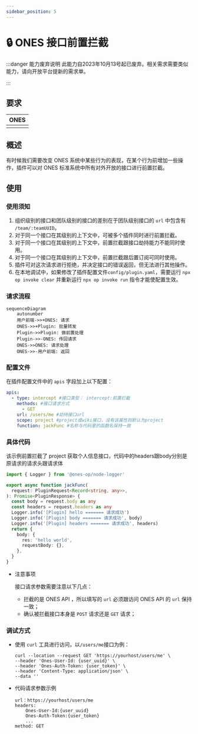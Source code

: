 ```yaml
---
sidebar_position: 5
---
```


# 🔒 ONES 接口前置拦截

:::danger 能力废弃说明
此能力自2023年10月13号起已废弃。相关需求需要类似能力，请向开放平台提新的需求单。

:::

## 要求

| ONES |
| :--- |
|      |

## 概述

有时候我们需要改变 ONES 系统中某些行为的表现，在某个行为前增加一些操作，插件可以对 ONES 标准系统中所有对外开放的接口进行前置拦截。

## 使用

### 使用须知

1. 组织级别的接口和团队级别的接口的差别在于团队级别接口的 `url` 中包含有 `/team/:teamUUID`。
2. 对于同一个接口在其级别的上下文中，可被多个插件同时进行前置拦截。
3. 对于同一个接口在其级别的上下文中，前置拦截跟接口劫持能力不能同时使用。
4. 对于同一个接口在其级别的上下文中，前置拦截跟后置订阅可同时使用。
5. 插件可对这次请求进行拒绝，并决定接口的错误返回，但无法进行其他操作。
6. 在本地调试中，如果修改了插件配置文件`config/plugin.yaml`，需要运行 `npx op invoke clear` 并重新运行 `npx op invoke run` 指令才能使配置生效。

### 请求流程

```mermaid
sequenceDiagram
    autonumber
    用户前端->>+ONES: 请求
    ONES->>+Plugin: 批量转发
    Plugin->>Plugin: 做前置处理
    Plugin->>-ONES: 传回请求
    ONES->>ONES: 请求处理
    ONES->>-用户前端: 返回
```

### 配置文件

在插件配置文件中的 `apis` 字段加上以下配置：

```yaml title='/config/plugin.yaml'
apis:
  - type: intercept #接口类型： intercept:前置拦截
    methods: #接口请求方式
      - GET
    url: /users/me #劫持接口url
    scope: project #project或wiki接口，没有该属性则默认为project
    function: jackFunc #名称与代码里的函数名保持一致
```

### 具体代码

该示例前置拦截了 project 获取个人信息接口，代码中的headers跟body分别是原请求的请求头跟请求体

```typescript
import { Logger } from '@ones-op/node-logger'

export async function jackFunc(
  request: PluginRequest<Record<string, any>>,
): Promise<PluginResponse> {
  const body = request.body as any
  const headers = request.headers as any
  Logger.info('[Plugin] hello ======= 请求成功')
  Logger.info('[Plugin] body ======= 请求成功', body)
  Logger.info('[Plugin] headers ======= 请求成功', headers)
  return {
    body: {
      res: 'hello world',
      requestBody: {},
    },
  }
}
```

- 注意事项

  接口请求参数需要注意以下几点：

  - 拦截的是 ONES API ，所以填写的 `url` 必须跟访问 ONES API 的 `url` 保持一致；
  - 确认被拦截接口本身是 `POST` 请求还是 `GET` 请求；

### 调试方式

- 使用 `curl` 工具进行访问，以`/users/me`接口为例：

  ```shell
  curl --location --request GET 'https://yourhost/users/me' \
  --header 'Ones-User-Id: {user_uuid}' \
  --header 'Ones-Auth-Token: {user_token}' \
  --header 'Content-Type: application/json' \
  --data ''
  ```

- 代码请求参数示例

  ```
  url：https://yourhost/users/me
  headers:
      Ones-User-Id:{user_uuid}
      Ones-Auth-Token:{user_token}
      ...
  method: GET
  ```
